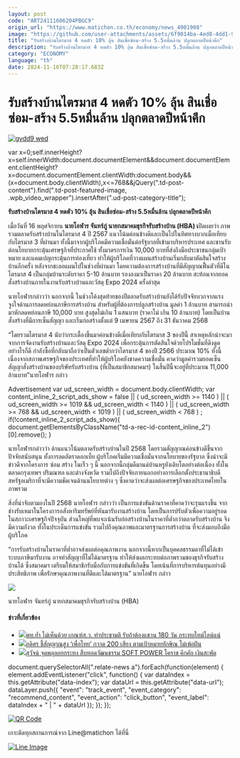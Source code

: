 ```yaml
---
layout: post
code: "ART24111606204PBGC9"
origin_url: "https://www.matichon.co.th/economy/news_4901908"
image: "https://github.com/user-attachments/assets/6f9014ba-4ed8-4dd1-9065-bb5a64eed303"
title: "รับสร้างบ้านไตรมาส 4 หดตัว 10% ลุ้น สินเชื่อซ่อม-สร้าง 5.5หมื่นล้าน ปลุกตลาดปีหน้าคึก"
description: "รับสร้างบ้านไตรมาส 4 หดตัว 10% ลุ้น สินเชื่อซ่อม-สร้าง 5.5หมื่นล้าน ปลุกตลาดปีหน้าคึก"
category: "ECONOMY"
language: "th"
date: 2024-11-16T07:28:17.683Z
---
```


# รับสร้างบ้านไตรมาส 4 หดตัว 10% ลุ้น สินเชื่อซ่อม-สร้าง 5.5หมื่นล้าน ปลุกตลาดปีหน้าคึก

[![](https://www.matichon.co.th/wp-content/uploads/2024/11/gvdd9-wed.jpg "gvdd9 wed")](https://www.matichon.co.th/wp-content/uploads/2024/11/gvdd9-wed.jpg)

var x=0;self.innerHeight?x=self.innerWidth:document.documentElement&&document.documentElement.clientHeight?x=document.documentElement.clientWidth:document.body&&(x=document.body.clientWidth),x<=768&&jQuery(".td-post-content").find(".td-post-featured-image, .wpb\_video\_wrapper").insertAfter(".ud-post-category-title");

**รับสร้างบ้านไตรมาส 4 หดตัว 10% ลุ้น สินเชื่อซ่อม-สร้าง 5.5หมื่นล้าน ปลุกตลาดปีหน้าคึก**

เมื่อวันที่ 16 พฤศจิกายน **นายโอฬาร จันทร์ภู่ นายกสมาคมธุรกิจรับสร้างบ้าน (HBA) เ**ปิดเผยว่า ภาพรวมตลาดรับสร้างบ้านในไตรมาส 4 ปี 2567 แนวโน้มค่อนข้างดีและเป็นไปในทิศทางบวกเมื่อเทียบกับไตรมาส 3 ที่ผ่านมา ทั้งนี้มาจากผู้บริโภคมีความเชื่อมั่นต่อรัฐบาลที่เข้ามาบริหารประเทศ และขานรับต่อนโยบายกระตุ้นเศรษฐกิจที่ประกาศใช้ ทั้งมาตรการเงิน 10,000 บาทที่ส่งถึงมือประชาชนกลุ่มเป้าหมาย และแคมเปญกระตุ้นการท่องเที่ยว ทำให้ผู้บริโภคที่วางแผนสร้างบ้านเริ่มกลับมาตัดสินใจสร้างบ้านอีกครั้ง หลังจากชะลอแผนไปในช่วงที่ผ่านมา โดยความต้องการสร้างบ้านที่มีสัญญาณฟื้นตัวที่ดีในไตรมาส 4 เป็นกลุ่มบ้านระดับราคา 5-10 ล้านบาท รองลงมาเป็นราคา 20 ล้านบาท สะท้อนจากยอดสั่งสร้างบ้านภายในงานรับสร้างบ้านและวัสดุ Expo 2024 ครั้งล่าสุด

นายโอฬารกล่าวว่า นอกจากนี้ ในช่วงโค้งสุดท้ายของปีตลาดรับสร้างบ้านยังได้รับปัจจัยบวกจากแรงจูงใจด้านการลดหย่อนภาษีการสร้างบ้าน สำหรับผู้ที่ต้องการปลูกสร้างบ้าน มูลค่า 1 ล้านบาท สามารถนำมาหักลดหย่อนภาษี 10,000 บาท สูงสุดไม่เกิน 1 แสนบาท (ราคาไม่ เกิน 10 ล้านบาท) โดยเป็นบ้านสั่งสร้างที่มีการเซ็นสัญญา และเริ่มก่อสร้างตั้งแต่ 9 เมษายน 2567 ถึง 31 ธันวาคม 2568

“โดยรวมไตรมาส 4 นับว่ากระเตื้องขึ้นมาค่อนข้างดีเมื่อเทียบกับไตรมาส 3 ของปีนี้ สาเหตุหลักน่าจะมาจากการจัดงานรับสร้างบ้านและวัสดุ Expo 2024 เพื่อกระตุ้นการตัดสินใจด้วยโปรโมชั่นที่ดึงดูด อย่างไรก็ดี กำลังซื้อที่กลับมาถือว่าเป็นตัวเลขต่ำกว่าไตรมาส 4 ของปี 2566 ประมาณ 10% ทั้งนี้ เนื่องจากสภาพเศรษฐกิจของประเทศที่ทำให้ผู้บริโภคยังขาดความเชื่อมั่น คาดว่ามูลค่ารวมยอดเซ็นสัญญาสั่งสร้างบ้านของบริษัทรับสร้างบ้าน (ที่เป็นสมาชิกสมาคมฯ) ในสิ้นปีนี้จะอยู่ที่ประมาณ 11,000 ล้านบาท”นายโอฬาร กล่าว

Advertisement var ud\_screen\_width = document.body.clientWidth; var content\_inline\_2\_script\_ads\_show = false || ( ud\_screen\_width >= 1140 ) || ( ud\_screen\_width >= 1019 && ud\_screen\_width < 1140 ) || ( ud\_screen\_width >= 768 && ud\_screen\_width < 1019 ) || ( ud\_screen\_width < 768 ) ; if(!content\_inline\_2\_script\_ads\_show){ document.getElementsByClassName("td-a-rec-id-content\_inline\_2")\[0\].remove(); }

นายโอฬารกล่าวว่า ด้านแนวโน้มตลาดรับสร้างบ้านในปี 2568 โดยรวมสัญญาณค่อนข้างดีขึ้นจากปัจจัยสนับสนุน ทั้งการลดอัตราดอกเบี้ย ผู้บริโภคเริ่มมีความเชื่อมั่นจากนโยบายของรัฐบาล ซึ่งน่าจะมีข่าวดีจากโครงการ ซ่อม สร้าง ในเร็ว ๆ นี้ นอกจากนี้กลุ่มดีมานด์บ้านหรูยังเติบโตอย่างต่อเนื่อง ทั้งในตลาดกรุงเทพฯ ปริมณฑล และต่างจังหวัด รวมไปถึงปัจจัยภายนอกอย่างการเลือกตั้งประธานาธิบดีสหรัฐอเมริกาที่จะมีความชัดเจนด้านนโยบายต่าง ๆ ซึ่งคาดว่าจะส่งผลต่อเศรษฐกิจของประเทศไทยในภาพรวม

สิ่งที่น่าจับตามองในปี 2568 นายโอฬาร กล่าวว่า เป็นการแข่งขันด้านราคาที่คาดว่าจะรุนแรงขึ้น จากช่างรับเหมาในโครงการอสังหาริมทรัพย์ที่หันมารับงานสร้างบ้าน โดยเป็นการปรับตัวเพื่อความอยู่รอดในสภาวะเศรษฐกิจปัจจุบัน ส่วนใหญ่ที่พบจะเน้นรับก่อสร้างบ้านในราคาที่ต่ำกว่าตลาดรับสร้างบ้าน จึงมีความกังวล ทั้งในประเด็นการแข่งขัน รวมไปถึงคุณภาพและมาตรฐานการสร้างบ้าน ที่จะส่งมอบถึงมือผู้บริโภค

“การรับสร้างบ้านในราคาที่ต่ำอาจส่งผลต่อคุณภาพงาน นอกจากนี้หากเป็นบุคคลธรรมดาที่ไม่ได้เข้าระบบภาษีมารับงาน อาจทำสัญญาที่ไม่ได้มาตรฐาน ทำให้ส่งผลกระทบต่อภาพรวมของธุรกิจรับสร้างบ้านได้ ซึ่งสมาคมฯ เตรียมให้สมาชิกรับมือกับการแข่งขันที่เกิดขึ้น โดยเน้นที่การบริหารต้นทุนอย่างมีประสิทธิภาพ เพื่อรักษาคุณภาพงานที่ดีและได้มาตรฐาน” นายโอฬาร กล่าว

![](https://www.matichon.co.th/wp-content/uploads/2024/11/S__57204995.jpg)

นายโอฬาร จันทร์ภู่ นายกสมาคมธุรกิจรับสร้างบ้าน (HBA)

#### ข่าวที่เกี่ยวข้อง

*   [![](https://www.matichon.co.th/wp-content/uploads/2024/11/462149.jpg)พท.ย้ำ ไม่เห็นด้วย เกณฑ์ส.ว. ทำประชามติ รับถ้าต้องแขวน 180 วัน กระทบไทม์ไลน์แน่](https://www.matichon.co.th/politics/news_4901714) 
*   [![](https://www.matichon.co.th/wp-content/uploads/2024/11/maiperfun1.jpg)อดิศร ชี้สัญญาณสูง ‘เพื่อไทย’ กวาด 200 เสียง ตามเป้าหมายทักษิณ ไม่เพ้อฝัน](https://www.matichon.co.th/politics/news_4901853)
*   [![](https://www.matichon.co.th/wp-content/uploads/2024/11/1-189.jpg)สุวัจน์ จุดพลุลอยกระทง สืบทอดวัฒนธรรม SOFT POWER โคราช คึกคัก เงินสะพัด](https://www.matichon.co.th/news-monitor/news_4901884)

document.querySelectorAll(".relate-news a").forEach(function(element) { element.addEventListener("click", function() { var dataIndex = this.getAttribute("data-index"); var dataUrl = this.getAttribute("data-url"); dataLayer.push({ "event": "track\_event", "event\_category": "recommend\_content", "event\_action": "click\_button", "event\_label": dataIndex + " | " + dataUrl }); }); });

[![QR Code](https://www.matichon.co.th/wp-content/uploads/2023/07/wob1371z.jpg)](https://lin.ee/ht0nDxX)

เกาะติดทุกสถานการณ์จาก Line@matichon ได้ที่นี่

[![Line Image](https://www.matichon.co.th/wp-content/uploads/2023/07/th.png)](https://lin.ee/ht0nDxX)